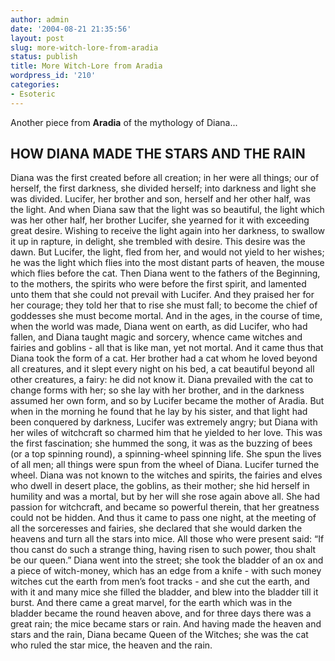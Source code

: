 ```yaml
---
author: admin
date: '2004-08-21 21:35:56'
layout: post
slug: more-witch-lore-from-aradia
status: publish
title: More Witch-Lore from Aradia
wordpress_id: '210'
categories:
- Esoteric
---
```


Another piece from **Aradia** of the mythology of Diana...

## HOW DIANA MADE THE STARS AND THE RAIN

Diana was the first created before all creation; in her were all things;
our of herself, the first darkness, she divided herself; into darkness
and light she was divided. Lucifer, her brother and son, herself and her
other half, was the light. And when Diana saw that the light was so
beautiful, the light which was her other half, her brother Lucifer, she
yearned for it with exceeding great desire. Wishing to receive the light
again into her darkness, to swallow it up in rapture, in delight, she
trembled with desire. This desire was the dawn. But Lucifer, the light,
fled from her, and would not yield to her wishes; he was the light which
flies into the most distant parts of heaven, the mouse which flies
before the cat. Then Diana went to the fathers of the Beginning, to the
mothers, the spirits who were before the first spirit, and lamented unto
them that she could not prevail with Lucifer. And they praised her for
her courage; they told her that to rise she must fall; to become the
chief of goddesses she must become mortal. And in the ages, in the
course of time, when the world was made, Diana went on earth, as did
Lucifer, who had fallen, and Diana taught magic and sorcery, whence came
witches and fairies and goblins - all that is like man, yet not mortal.
And it came thus that Diana took the form of a cat. Her brother had a
cat whom he loved beyond all creatures, and it slept every night on his
bed, a cat beautiful beyond all other creatures, a fairy: he did not
know it. Diana prevailed with the cat to change forms with her; so she
lay with her brother, and in the darkness assumed her own form, and so
by Lucifer became the mother of Aradia. But when in the morning he found
that he lay by his sister, and that light had been conquered by
darkness, Lucifer was extremely angry; but Diana with her wiles of
witchcraft so charmed him that he yielded to her love. This was the
first fascination; she hummed the song, it was as the buzzing of bees
(or a top spinning round), a spinning-wheel spinning life. She spun the
lives of all men; all things were spun from the wheel of Diana. Lucifer
turned the wheel. Diana was not known to the witches and spirits, the
fairies and elves who dwell in desert place, the goblins, as their
mother; she hid herself in humility and was a mortal, but by her will
she rose again above all. She had passion for witchcraft, and became so
powerful therein, that her greatness could not be hidden. And thus it
came to pass one night, at the meeting of all the sorceresses and
fairies, she declared that she would darken the heavens and turn all the
stars into mice. All those who were present said: “If thou canst do such
a strange thing, having risen to such power, thou shalt be our queen.”
Diana went into the street; she took the bladder of an ox and a piece of
witch-money, which has an edge from a knife - with such money witches
cut the earth from men’s foot tracks - and she cut the earth, and with
it and many mice she filled the bladder, and blew into the bladder till
it burst. And there came a great marvel, for the earth which was in the
bladder became the round heaven above, and for three days there was a
great rain; the mice became stars or rain. And having made the heaven
and stars and the rain, Diana became Queen of the Witches; she was the
cat who ruled the star mice, the heaven and the rain.
